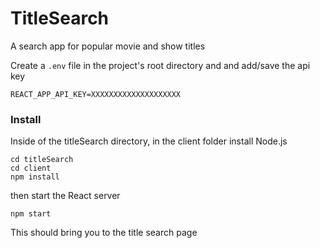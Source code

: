 # TitleSearch
A search app for popular movie and show titles

Create a `.env` file in the project's root directory and and add/save the api key
```
REACT_APP_API_KEY=XXXXXXXXXXXXXXXXXXXX
```
### Install

Inside of the titleSearch directory, in the client folder
install Node.js
```
cd titleSearch
cd client
npm install
```
then start the React server
```
npm start
```
This should bring you to the title search page 
